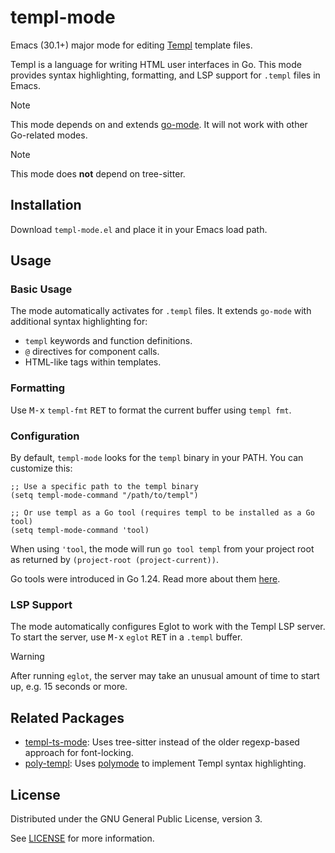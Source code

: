 # templ-mode

Emacs (30.1+) major mode for editing [Templ](https://templ.guide/) template files.

Templ is a language for writing HTML user interfaces in Go. This mode provides syntax highlighting, formatting, and LSP support for `.templ` files in Emacs.

> [!NOTE]
> This mode depends on and extends [go-mode](https://github.com/dominikh/go-mode.el). It will not work with other Go-related modes.

> [!NOTE]
> This mode does **not** depend on tree-sitter.

## Installation

Download `templ-mode.el` and place it in your Emacs load path.

## Usage

### Basic Usage

The mode automatically activates for `.templ` files. It extends `go-mode` with additional syntax highlighting for:

- `templ` keywords and function definitions.
- `@` directives for component calls.
- HTML-like tags within templates.

### Formatting

Use <kbd>M-x</kbd> `templ-fmt` <kbd>RET</kbd> to format the current buffer using `templ fmt`.

### Configuration

By default, `templ-mode` looks for the `templ` binary in your PATH. You can customize this:

```elisp
;; Use a specific path to the templ binary
(setq templ-mode-command "/path/to/templ")

;; Or use templ as a Go tool (requires templ to be installed as a Go tool)
(setq templ-mode-command 'tool)
```

When using `'tool`, the mode will run `go tool templ` from your project root as returned by `(project-root (project-current))`.

Go tools were introduced in Go 1.24. Read more about them [here](https://tip.golang.org/doc/go1.24#tools).

### LSP Support

The mode automatically configures Eglot to work with the Templ LSP server. To start the server, use <kbd>M-x</kbd> `eglot` <kbd>RET</kbd> in a `.templ` buffer.

> [!WARNING]
> After running `eglot`, the server may take an unusual amount of time to start up, e.g. 15 seconds or more.

## Related Packages

- [templ-ts-mode](https://github.com/danderson/templ-ts-mode): Uses tree-sitter instead of the older regexp-based approach for font-locking.
- [poly-templ](https://github.com/rcy/poly-templ): Uses [polymode](https://github.com/polymode/polymode) to implement Templ syntax highlighting.

## License

Distributed under the GNU General Public License, version 3.

See [LICENSE](LICENSE) for more information.
